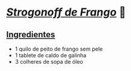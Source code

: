 # ***<u>Strogonoff de Frango</u>*** :chicken:

## <u>Ingredientes</u>

- 1 quilo de peito de frango sem pele
- 1 tablete de caldo de galinha
- 3 colheres de sopa de óleo

